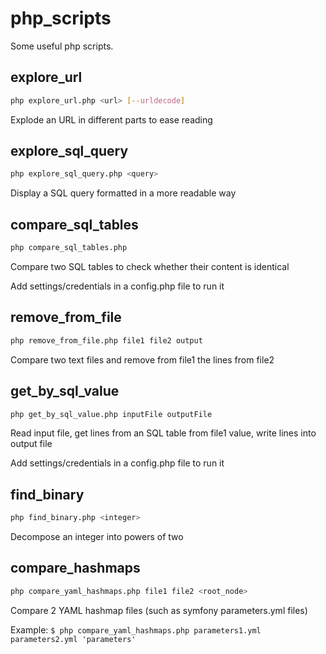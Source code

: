 php_scripts
===========

Some useful php scripts.

explore_url
-----------

```bash
php explore_url.php <url> [--urldecode]
```
Explode an URL in different parts to ease reading

explore_sql_query
-----------------

```bash
php explore_sql_query.php <query>
```
Display a SQL query formatted in a more readable way

compare_sql_tables
------------------

```bash
php compare_sql_tables.php
```
Compare two SQL tables to check whether their content is identical

Add settings/credentials in a config.php file to run it

remove_from_file
------------------

```bash
php remove_from_file.php file1 file2 output
```
Compare two text files and remove from file1 the lines from file2

get_by_sql_value
----------------

```bash
php get_by_sql_value.php inputFile outputFile
```
Read input file, get lines from an SQL table from file1 value, write lines into output file

Add settings/credentials in a config.php file to run it

find_binary
-----------

```bash
php find_binary.php <integer>
```
Decompose an integer into powers of two

compare_hashmaps
----------------

```bash
php compare_yaml_hashmaps.php file1 file2 <root_node>
```
Compare 2 YAML hashmap files (such as symfony parameters.yml files)

Example: `$ php compare_yaml_hashmaps.php parameters1.yml parameters2.yml 'parameters'`